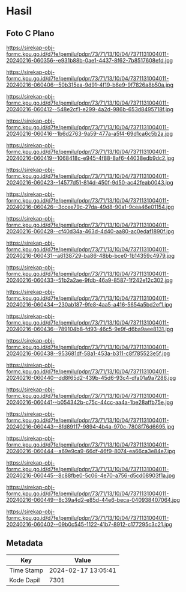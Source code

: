# Hasil

## Foto C Plano

https://sirekap-obj-formc.kpu.go.id/d7fe/pemilu/pdpr/73/71/13/10/04/7371131004011-20240216-060356--e931b88b-0ae1-4437-8f62-7b8517608efd.jpg

https://sirekap-obj-formc.kpu.go.id/d7fe/pemilu/pdpr/73/71/13/10/04/7371131004011-20240216-060406--50b315ea-9d91-4f19-b6e9-9f7826a8b50a.jpg

https://sirekap-obj-formc.kpu.go.id/d7fe/pemilu/pdpr/73/71/13/10/04/7371131004011-20240216-060412--548e2cf1-e299-4a2d-986b-653d8495718f.jpg

https://sirekap-obj-formc.kpu.go.id/d7fe/pemilu/pdpr/73/71/13/10/04/7371131004011-20240216-060416--1b6d2763-9a59-477a-a5f4-69d1ca6c5b2a.jpg

https://sirekap-obj-formc.kpu.go.id/d7fe/pemilu/pdpr/73/71/13/10/04/7371131004011-20240216-060419--1068418c-e945-4f88-8af6-44038edb9dc2.jpg

https://sirekap-obj-formc.kpu.go.id/d7fe/pemilu/pdpr/73/71/13/10/04/7371131004011-20240216-060423--14577d51-814d-450f-9d50-ac42feab0043.jpg

https://sirekap-obj-formc.kpu.go.id/d7fe/pemilu/pdpr/73/71/13/10/04/7371131004011-20240216-060426--3ccee79c-27da-49d8-90a1-9cea46e01154.jpg

https://sirekap-obj-formc.kpu.go.id/d7fe/pemilu/pdpr/73/71/13/10/04/7371131004011-20240216-060428--cf40d34a-463d-4d40-aa80-ac0edaf1890f.jpg

https://sirekap-obj-formc.kpu.go.id/d7fe/pemilu/pdpr/73/71/13/10/04/7371131004011-20240216-060431--a6138729-ba86-48bb-bce0-1b14359c4979.jpg

https://sirekap-obj-formc.kpu.go.id/d7fe/pemilu/pdpr/73/71/13/10/04/7371131004011-20240216-060433--51b2a2ae-9fdb-46a9-8587-1f242e12c302.jpg

https://sirekap-obj-formc.kpu.go.id/d7fe/pemilu/pdpr/73/71/13/10/04/7371131004011-20240216-060434--230ab187-9fe8-4aa5-a416-5654a5bd2ef1.jpg

https://sirekap-obj-formc.kpu.go.id/d7fe/pemilu/pdpr/73/71/13/10/04/7371131004011-20240216-060436--789104b8-fd93-46c5-9e9f-d6ba9aee8131.jpg

https://sirekap-obj-formc.kpu.go.id/d7fe/pemilu/pdpr/73/71/13/10/04/7371131004011-20240216-060438--953681df-58a1-453a-b311-c8f785523e5f.jpg

https://sirekap-obj-formc.kpu.go.id/d7fe/pemilu/pdpr/73/71/13/10/04/7371131004011-20240216-060440--dd8f65d2-439b-45d6-93c4-dfa01a9a7286.jpg

https://sirekap-obj-formc.kpu.go.id/d7fe/pemilu/pdpr/73/71/13/10/04/7371131004011-20240216-060441--b054342b-c75c-44cc-aa4a-1be28affb75e.jpg

https://sirekap-obj-formc.kpu.go.id/d7fe/pemilu/pdpr/73/71/13/10/04/7371131004011-20240216-060443--8fd89117-9894-4b4a-970c-7808f76d6695.jpg

https://sirekap-obj-formc.kpu.go.id/d7fe/pemilu/pdpr/73/71/13/10/04/7371131004011-20240216-060444--a69e9ca9-66df-46f9-8074-ea66ca3e84e7.jpg

https://sirekap-obj-formc.kpu.go.id/d7fe/pemilu/pdpr/73/71/13/10/04/7371131004011-20240216-060445--8c88fbe0-5c06-4e70-a756-d5cd08903f1a.jpg

https://sirekap-obj-formc.kpu.go.id/d7fe/pemilu/pdpr/73/71/13/10/04/7371131004011-20240216-060449--8c39a4d2-e85d-44e6-beca-040938407064.jpg

https://sirekap-obj-formc.kpu.go.id/d7fe/pemilu/pdpr/73/71/13/10/04/7371131004011-20240216-060402--09b0c545-1122-41b7-8912-c177295c3c21.jpg


## Metadata

| Key        | Value               |
| ---------- | ------------------- |
| Time Stamp | 2024-02-17 13:05:41 |
| Kode Dapil | 7301                |



